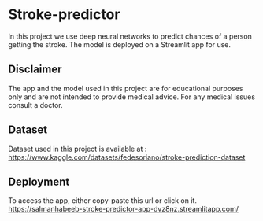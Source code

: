 # Stroke-predictor

In this project we use deep neural networks to predict chances of a person getting the stroke. The model is deployed on a Streamlit app for use.

## Disclaimer
The app and the model used in this project are for educational purposes only and are not intended to provide medical advice. For any medical issues consult a doctor.

## Dataset
Dataset used in this project is available at : https://www.kaggle.com/datasets/fedesoriano/stroke-prediction-dataset

## Deployment
To access the app, either copy-paste this url or click on it.
https://salmanhabeeb-stroke-predictor-app-dvz8nz.streamlitapp.com/
